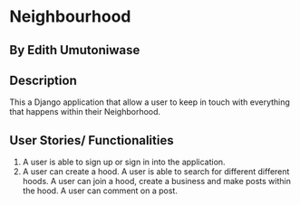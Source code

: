 # Neighbourhood

## By Edith Umutoniwase

## Description

This a Django application that allow a user to keep in touch with everything that happens within their Neighborhood.

## User Stories/ Functionalities

1. A user is able to sign up or sign in into the application.
2. A user can create a hood.
A user is able to search for different different hoods.
A user can join a hood, create a business and make posts within the hood.
A user can comment on a post.
